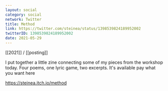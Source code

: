 ```yaml
---
layout: social
category: social
network: Twitter
title: Method
link: https://twitter.com/steinea/status/1398539824189952002
twitterID: 1398539824189952002
date: 2021-05-29
---
```


[[2021]] / [[posting]]

I put together a little zine connecting some of my pieces from the workshop today. Four poems, one lyric game, two excerpts. It's available pay what you want here

<https://steinea.itch.io/method>
